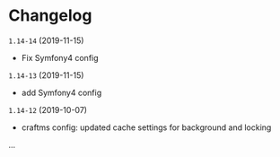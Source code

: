 # Changelog


`1.14-14` (2019-11-15)
- Fix Symfony4 config


`1.14-13` (2019-11-15)
- add Symfony4 config

`1.14-12` (2019-10-07)
- craftms config: updated cache settings for background and locking

...

